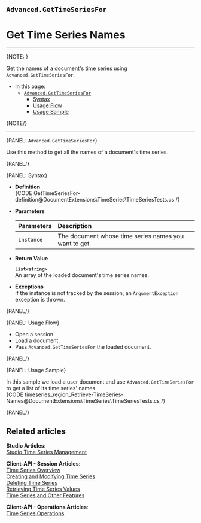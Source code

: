 ﻿## `Advanced.GetTimeSeriesFor`
# Get Time Series Names

---

{NOTE: }

Get the names of a document's time series using 
`Advanced.GetTimeSeriesFor`.  

* In this page:  
   * [`Advanced.GetTimeSeriesFor`](../../../../../document-extensions/timeseries/client-api/session-methods/get-ts-data/get-ts-names#advanced.gettimeseriesfor)  
      * [Syntax](../../../../../document-extensions/timeseries/client-api/session-methods/get-ts-data/get-ts-names#syntax)  
      * [Usage Flow](../../../../../document-extensions/timeseries/client-api/session-methods/get-ts-data/get-ts-names#usage-flow)  
      * [Usage Sample](../../../../../document-extensions/timeseries/client-api/session-methods/get-ts-data/get-ts-names#usage-sample)  

{NOTE/}

---

{PANEL: `Advanced.GetTimeSeriesFor`}

Use this method to get all the names of a document's time series.  

{PANEL/}

{PANEL: Syntax}

* **Definition**  
  {CODE GetTimeSeriesFor-definition@DocumentExtensions\TimeSeries\TimeSeriesTests.cs /}

* **Parameters**  

    | Parameters | Description |
    |:-------------|:-------------|
    | `instance` | The document whose time series names you want to get |

* **Return Value**  
     
     **`List<string>`**  
     An array of the loaded document's time series names.  

* **Exceptions**  
  If the instance is not tracked by the session, an `ArgumentException` exception is thrown.  

{PANEL/}

{PANEL: Usage Flow}

* Open a session.  
* Load a document.  
* Pass `Advanced.GetTimeSeriesFor` the loaded document.  

{PANEL/}

{PANEL: Usage Sample}

In this sample we load a user document and use `Advanced.GetTimeSeriesFor` 
to get a list of its time series' names.  
{CODE timeseries_region_Retrieve-TimeSeries-Names@DocumentExtensions\TimeSeries\TimeSeriesTests.cs /}  

{PANEL/}

## Related articles
**Studio Articles**:  
[Studio Time Series Management]()  

**Client-API - Session Articles**:  
[Time Series Overview]()  
[Creating and Modifying Time Series]()  
[Deleting Time Series]()  
[Retrieving Time Series Values]()  
[Time Series and Other Features]()  

**Client-API - Operations Articles**:  
[Time Series Operations]()  
